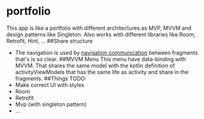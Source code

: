 # portfolio
This app is like a portfolio with different architectures as MVP, MVVM and design patterns like Singleton.
Also works with different libraries like Room, Retrofit, Hint, ...
##Share structure
* The navigation is used by [navigation communication](https://developer.android.com/guide/navigation/navigation-getting-started?hl=es-419#Set-up) between fragments  that's is so clear.
##MVVM Menu
This menu have data-binding with MVVM. That shares the same model with the kotlin definition of activityViewModels that has the same life as activity and share in the fragments.
##Things TODO:
* Make correct UI with styles
* Room
* Retrofit
* Mvp (with singleton pattern)
* ...

